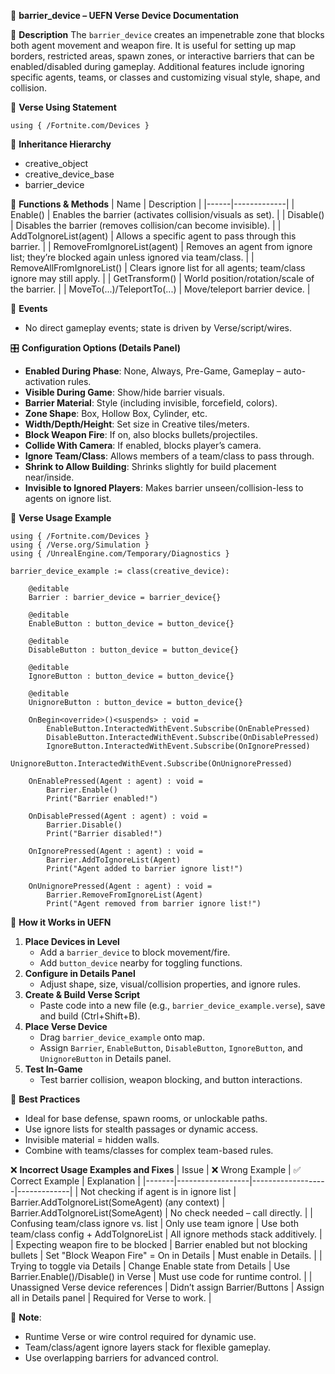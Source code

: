 📘 **barrier_device – UEFN Verse Device Documentation**

🔹 **Description**
The `barrier_device` creates an impenetrable zone that blocks both agent movement and weapon fire. It is useful for setting up map borders, restricted areas, spawn zones, or interactive barriers that can be enabled/disabled during gameplay. Additional features include ignoring specific agents, teams, or classes and customizing visual style, shape, and collision.

🧱 **Verse Using Statement**
```verse
using { /Fortnite.com/Devices }
```

🔗 **Inheritance Hierarchy**
- creative_object
- creative_device_base
- barrier_device

🧩 **Functions & Methods**
| Name | Description |
|------|-------------|
| Enable() | Enables the barrier (activates collision/visuals as set). |
| Disable() | Disables the barrier (removes collision/can become invisible). |
| AddToIgnoreList(agent) | Allows a specific agent to pass through this barrier. |
| RemoveFromIgnoreList(agent) | Removes an agent from ignore list; they’re blocked again unless ignored via team/class. |
| RemoveAllFromIgnoreList() | Clears ignore list for all agents; team/class ignore may still apply. |
| GetTransform() | World position/rotation/scale of the barrier. |
| MoveTo(...)/TeleportTo(...) | Move/teleport barrier device. |

🧩 **Events**
- No direct gameplay events; state is driven by Verse/script/wires.

🎛 **Configuration Options (Details Panel)**
- **Enabled During Phase**: None, Always, Pre-Game, Gameplay – auto-activation rules.
- **Visible During Game**: Show/hide barrier visuals.
- **Barrier Material**: Style (including invisible, forcefield, colors).
- **Zone Shape**: Box, Hollow Box, Cylinder, etc.
- **Width/Depth/Height**: Set size in Creative tiles/meters.
- **Block Weapon Fire**: If on, also blocks bullets/projectiles.
- **Collide With Camera**: If enabled, blocks player’s camera.
- **Ignore Team/Class**: Allows members of a team/class to pass through.
- **Shrink to Allow Building**: Shrinks slightly for build placement near/inside.
- **Invisible to Ignored Players**: Makes barrier unseen/collision-less to agents on ignore list.

🧰 **Verse Usage Example**
```verse
using { /Fortnite.com/Devices }
using { /Verse.org/Simulation }
using { /UnrealEngine.com/Temporary/Diagnostics }

barrier_device_example := class(creative_device):

    @editable
    Barrier : barrier_device = barrier_device{}

    @editable
    EnableButton : button_device = button_device{}

    @editable
    DisableButton : button_device = button_device{}

    @editable
    IgnoreButton : button_device = button_device{}

    @editable
    UnignoreButton : button_device = button_device{}

    OnBegin<override>()<suspends> : void =
        EnableButton.InteractedWithEvent.Subscribe(OnEnablePressed)
        DisableButton.InteractedWithEvent.Subscribe(OnDisablePressed)
        IgnoreButton.InteractedWithEvent.Subscribe(OnIgnorePressed)
        UnignoreButton.InteractedWithEvent.Subscribe(OnUnignorePressed)

    OnEnablePressed(Agent : agent) : void =
        Barrier.Enable()
        Print("Barrier enabled!")

    OnDisablePressed(Agent : agent) : void =
        Barrier.Disable()
        Print("Barrier disabled!")

    OnIgnorePressed(Agent : agent) : void =
        Barrier.AddToIgnoreList(Agent)
        Print("Agent added to barrier ignore list!")

    OnUnignorePressed(Agent : agent) : void =
        Barrier.RemoveFromIgnoreList(Agent)
        Print("Agent removed from barrier ignore list!")
```

🧪 **How it Works in UEFN**
1. **Place Devices in Level**
   - Add a `barrier_device` to block movement/fire.
   - Add `button_device` nearby for toggling functions.
2. **Configure in Details Panel**
   - Adjust shape, size, visual/collision properties, and ignore rules.
3. **Create & Build Verse Script**
   - Paste code into a new file (e.g., `barrier_device_example.verse`), save and build (Ctrl+Shift+B).
4. **Place Verse Device**
   - Drag `barrier_device_example` onto map.
   - Assign `Barrier`, `EnableButton`, `DisableButton`, `IgnoreButton`, and `UnignoreButton` in Details panel.
5. **Test In-Game**
   - Test barrier collision, weapon blocking, and button interactions.

🧠 **Best Practices**
- Ideal for base defense, spawn rooms, or unlockable paths.
- Use ignore lists for stealth passages or dynamic access.
- Invisible material = hidden walls.
- Combine with teams/classes for complex team-based rules.

❌ **Incorrect Usage Examples and Fixes**
| Issue | ❌ Wrong Example | ✅ Correct Example | Explanation |
|-------|------------------|-------------------|-------------|
| Not checking if agent is in ignore list | Barrier.AddToIgnoreList(SomeAgent) (any context) | Barrier.AddToIgnoreList(SomeAgent) | No check needed – call directly. |
| Confusing team/class ignore vs. list | Only use team ignore | Use both team/class config + AddToIgnoreList | All ignore methods stack additively. |
| Expecting weapon fire to be blocked | Barrier enabled but not blocking bullets | Set "Block Weapon Fire" = On in Details | Must enable in Details. |
| Trying to toggle via Details | Change Enable state from Details | Use Barrier.Enable()/Disable() in Verse | Must use code for runtime control. |
| Unassigned Verse device references | Didn’t assign Barrier/Buttons | Assign all in Details panel | Required for Verse to work. |

📌 **Note**:
- Runtime Verse or wire control required for dynamic use.
- Team/class/agent ignore layers stack for flexible gameplay.
- Use overlapping barriers for advanced control.

